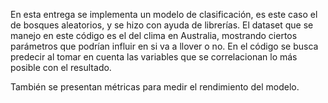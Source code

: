 En esta entrega se implementa un modelo de clasificación, es este caso el de bosques aleatorios, y se hizo con ayuda de librerías. El dataset que se manejo en este código es el del clima en Australia, mostrando ciertos parámetros que podrían influir en si va a llover o no. En el código se busca predecir al tomar en cuenta las variables que se correlacionan lo más posible con el resultado. 

También se presentan métricas para medir el rendimiento del modelo.
